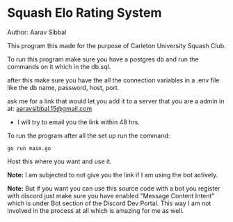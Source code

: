# Squash Elo Rating System

Author: Aarav Sibbal

This program this made for the purpose of Carleton University Squash Club. 

To run this program make sure you have a postgres db and run the commands on it which in the db.sql. 

after this make sure you have the all the connection variables in a .env file like the db name, password, host, port. 

ask me for a link that would let you add it to a server that you are a admin in at: aaravsibbal.15@gmail.com

- I will try to email you the link within 48 hrs. 

To run the program after all the set up run the command:

```go run main.go```

Host this where you want and use it. 

**Note:** I am subjected to not give you the link if I am using the bot actively. 

**Note:** But if you want you can use this source code with a bot you register with discord just make sure you have enabled "Message Content Intent" which is under Bot section of the Discord Dev Portal. This way I am not involved in the process at all which is amazing for me as well. 
